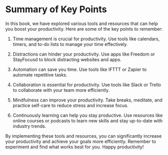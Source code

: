 # Summary of Key Points

In this book, we have explored various tools and resources that can help you boost your productivity. Here are some of the key points to remember:

1. Time management is crucial for productivity. Use tools like calendars, timers, and to-do lists to manage your time effectively.

2. Distractions can hinder your productivity. Use apps like Freedom or StayFocusd to block distracting websites and apps.

3. Automation can save you time. Use tools like IFTTT or Zapier to automate repetitive tasks.

4. Collaboration is essential for productivity. Use tools like Slack or Trello to collaborate with your team more efficiently.

5. Mindfulness can improve your productivity. Take breaks, meditate, and practice self-care to reduce stress and increase focus.

6. Continuously learning can help you stay productive. Use resources like online courses or podcasts to learn new skills and stay up-to-date with industry trends.

By implementing these tools and resources, you can significantly increase your productivity and achieve your goals more efficiently. Remember to experiment and find what works best for you. Happy productivity!

